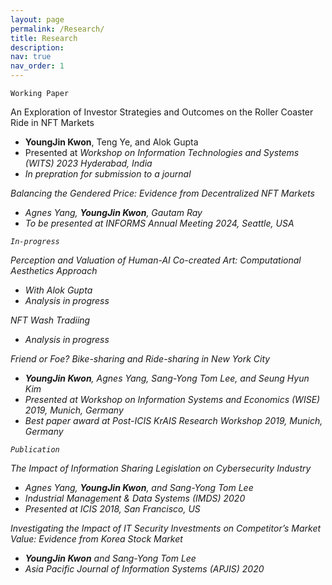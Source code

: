 ```yaml
---
layout: page
permalink: /Research/
title: Research
description:
nav: true
nav_order: 1
---
```


`Working Paper`

An Exploration of Investor Strategies and Outcomes on the Roller Coaster Ride in NFT Markets
- <b>YoungJin Kwon</b>, Teng Ye, and Alok Gupta 
- Presented at <i>Workshop on Information Technologies and Systems (WITS) 2023 Hyderabad, India<i>
- In prepration for submission to a journal

Balancing the Gendered Price: Evidence from Decentralized NFT Markets
- Agnes Yang, <b>YoungJin Kwon</b>, Gautam Ray 
- To be presented at <i>INFORMS Annual Meeting 2024, Seattle, USA<i>

`In-progress`

Perception and Valuation of Human-AI Co-created Art: Computational Aesthetics Approach
- With Alok Gupta
- Analysis in progress

NFT Wash Tradiing
- Analysis in progress

Friend or Foe? Bike-sharing and Ride-sharing in New York City
- <b>YoungJin Kwon</b>, Agnes Yang, Sang-Yong Tom Lee, and Seung Hyun Kim
- Presented at <i>Workshop on Information Systems and Economics (WISE) 2019, Munich, Germany</i>
- Best paper award at <i>Post-ICIS KrAIS Research Workshop 2019, Munich, Germany</i>

`Publication`

The Impact of Information Sharing Legislation on Cybersecurity Industry
- Agnes Yang, <b>YoungJin Kwon</b>, and Sang-Yong Tom Lee
- <i>Industrial Management & Data Systems (IMDS) 2020</i>
- Presented at <i>ICIS 2018, San Francisco, US</i>

Investigating the Impact of IT Security Investments on Competitor’s Market Value: Evidence from Korea Stock Market
- <b>YoungJin Kwon</b> and Sang-Yong Tom Lee
- <i>Asia Pacific Journal of Information Systems (APJIS) 2020</i>
